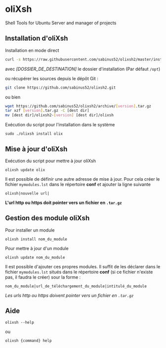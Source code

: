 oliXsh
=======
Shell Tools for Ubuntu Server and manager of projects


Installation d'oliXsh
---------------------

Installation en mode direct
``` bash
curl -s https://raw.githubusercontent.com/sabinus52/olixsh2/master/install.sh | bash -s -- [DOSSIER_DE_DESTINATION]
```
avec *[DOSSIER_DE_DESTINATION]* le dossier d'installation (Par défaut `/opt`)

ou récupérer les sources depuis le dépôt Git :
``` bash
git clone https://github.com/sabinus52/olixsh2.git
```
ou bien
``` bash
wget https://github.com/sabinus52/olixsh2/archive/[version].tar.gz
tar xzf [version].tar.gz -C [dest dir]
mv [dest dir]/olixsh2-[version] [dest dir]/olixsh
```

Exécution du script pour l'installation dans le système
```
sudo ./olixsh install olix
```


Mise à jour d'oliXsh
--------------------

Exécution du script pour mettre à jour oliXsh
```
olixsh update olix
```

Il est possible de définir une autre adresse de mise à jour.
Pour cela créer le fichier `mymodules.lst` dans le répertoire **conf** et
ajouter la ligne suivante
```
olixsh|nouvelle url|
```
**L'url http ou https doit pointer vers un fichier en `.tar.gz`**


Gestion des module oliXsh
-------------------------------

Pour installer un module
```
olixsh install nom_du_module
```

Pour mettre à jour d'un module
```
olixsh update nom_du_module
```

Il est possible d'ajouter ces propres modules. Il suffit de les déclarer 
dans le fichier `mymodules.lst` situés dans le répertoire **conf**
(si ce fichier n'existe pas, il faudra le créer) sour la forme :
```
nom_du_module|url_de_téléchargement_du_module|intitulé_du_module
```
*Les urls http ou https doivent pointer vers un fichier en `.tar.gz`*


Aide
----

```
olixsh --help
```
ou
```
olixsh {command} help
```
